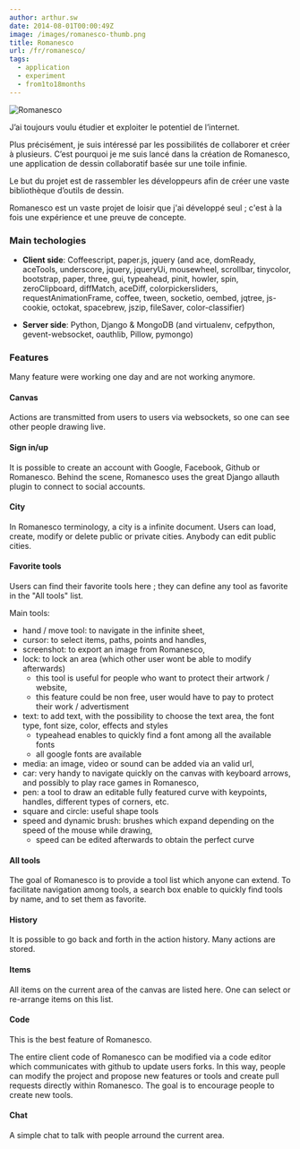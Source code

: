 ```yaml
---
author: arthur.sw
date: 2014-08-01T00:00:49Z
image: /images/romanesco-thumb.png
title: Romanesco
url: /fr/romanesco/
tags:
  - application
  - experiment
  - from1to18months
---
```


![Romanesco](/images/romanesco.png)

J’ai toujours voulu étudier et exploiter le potentiel de l’internet. 

Plus précisément, je suis intéressé par les possibilités de collaborer et créer à plusieurs. C’est pourquoi je me suis lancé dans la création de Romanesco, une application de dessin collaboratif basée sur une toile infinie. 

Le but du projet est de rassembler les développeurs afin de créer une vaste bibliothèque d’outils de dessin.

Romanesco est un vaste projet de loisir que j'ai développé seul ; c'est à la fois une expérience et une preuve de concepte.

### Main techologies

 - **Client side**: Coffeescript, paper.js, jquery (and ace, domReady, aceTools, underscore, jquery, jqueryUi, mousewheel, scrollbar, tinycolor, bootstrap, paper, three, gui, typeahead, pinit, howler, spin, zeroClipboard, diffMatch, aceDiff, colorpickersliders, requestAnimationFrame, coffee, tween, socketio, oembed, jqtree, js-cookie, octokat, spacebrew, jszip, fileSaver, color-classifier)

 - **Server side**: Python, Django & MongoDB (and virtualenv, cefpython, gevent-websocket, oauthlib, Pillow, pymongo)

### Features

Many feature were working one day and are not working anymore.

#### Canvas

Actions are transmitted from users to users via websockets, so one can see other people drawing live.

#### Sign in/up

It is possible to create an account with Google, Facebook, Github or Romanesco. Behind the scene, Romanesco uses the great Django allauth plugin to connect to social accounts.

#### City

In Romanesco terminology, a city is a infinite document. Users can load, create, modify or delete public or private cities. 
Anybody can edit public cities.

#### Favorite tools

Users can find their favorite tools here ; they can define any tool as favorite in the "All tools" list.

Main tools:

 - hand / move tool: to navigate in the infinite sheet,
 - cursor: to select items, paths, points and handles, 
 - screenshot: to export an image from Romanesco,
 - lock: to lock an area (which other user wont be able to modify afterwards)
   - this tool is useful for people who want to protect their artwork / website,
   - this feature could be non free, user would have to pay to protect their work / advertisment
 - text: to add text, with the possibility to choose the text area, the font type, font size, color, effects and styles
   - typeahead enables to quickly find a font among all the available fonts
   - all google fonts are available
 - media: an image, video or sound can be added via an valid url,
 - car: very handy to navigate quickly on the canvas with keyboard arrows, and possibly to play race games in Romanesco,
 - pen: a tool to draw an editable fully featured curve with keypoints, handles, different types of corners, etc.
 - square and circle: useful shape tools
 - speed and dynamic brush: brushes which expand depending on the speed of the mouse while drawing,
   - speed can be edited afterwards to obtain the perfect curve

#### All tools

The goal of Romanesco is to provide a tool list which anyone can extend. To facilitate navigation among tools, a search box enable to quickly find tools by name, and to set them as favorite.

#### History

It is possible to go back and forth in the action history. Many actions are stored.

#### Items

All items on the current area of the canvas are listed here. One can select or re-arrange items on this list.

#### Code

This is the best feature of Romanesco.

The entire client code of Romanesco can be modified via a code editor which communicates with github to update users forks.
In this way, people can modify the project and propose new features or tools and create pull requests directly within Romanesco. The goal is to encourage people to create new tools.

#### Chat

A simple chat to talk with people arround the current area.